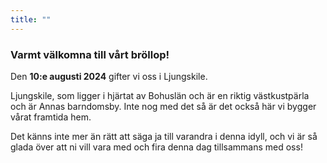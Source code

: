 ```yaml
---
title: ""
---
```

### Varmt välkomna till vårt bröllop!

Den **10:e augusti 2024** gifter vi oss i Ljungskile.

Ljungskile, som ligger i hjärtat av Bohuslän och är en riktig västkustpärla och är Annas barndomsby. Inte nog med det så är det också här vi bygger vårat framtida hem.

Det känns inte mer än rätt att säga ja till varandra i denna idyll, och vi är så glada över att ni vill vara med och fira denna dag tillsammans med oss!